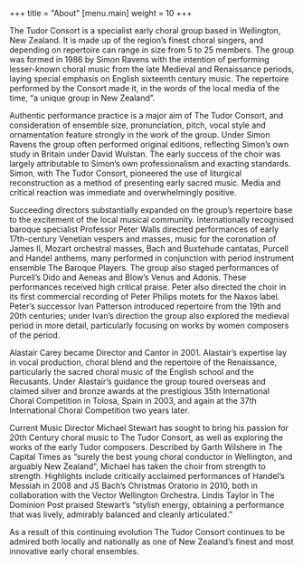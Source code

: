+++
title = "About"
[menu.main]
  weight = 10
+++

The Tudor Consort is a specialist early choral group based in Wellington, New Zealand. It is made up of the region’s finest choral singers, and depending on repertoire can range in size from 5 to 25 members. The group was formed in 1986 by Simon Ravens with the intention of performing lesser-known choral music from the late Medieval and Renaissance periods, laying special emphasis on English sixteenth century music. The repertoire performed by the Consort made it, in the words of the local media of the time, “a unique group in New Zealand”.  

Authentic performance practice is a major aim of The Tudor Consort, and consideration of ensemble size, pronunciation, pitch, vocal style and ornamentation feature strongly in the work of the group. Under Simon Ravens the group often performed original editions, reflecting Simon’s own study in Britain under David Wulstan. The early success of the choir was largely attributable to Simon’s own professionalism and exacting standards. Simon, with The Tudor Consort, pioneered the use of liturgical reconstruction as a method of presenting early sacred music. Media and critical reaction was immediate and overwhelmingly positive.  

Succeeding directors substantially expanded on the group’s repertoire base to the excitement of the local musical community. Internationally recognised baroque specialist Professor Peter Walls directed performances of early 17th-century Venetian vespers and masses, music for the coronation of James II, Mozart orchestral masses, Bach and Buxtehude cantatas, Purcell and Handel anthems, many performed in conjunction with period instrument ensemble The Baroque Players. The group also staged performances of Purcell’s Dido and Aeneas and Blow’s Venus and Adonis. These performances received high critical praise. Peter also directed the choir in its first commercial recording of Peter Philips motets for the Naxos label. Peter’s successor Ivan Patterson introduced repertoire from the 19th and 20th centuries; under Ivan’s direction the group also explored the medieval period in more detail, particularly focusing on works by women composers of the period.  

Alastair Carey became Director and Cantor in 2001. Alastair’s expertise lay in vocal production, choral blend and the repertoire of the Renaissance, particularly the sacred choral music of the English school and the Recusants. Under Alastair’s guidance the group toured overseas and claimed silver and bronze awards at the prestigious 35th International Choral Competition in Tolosa, Spain in 2003, and again at the 37th International Choral Competition two years later.  

Current Music Director Michael Stewart has sought to bring his passion for 20th Century choral music to The Tudor Consort, as well as exploring the works of the early Tudor composers. Described by Garth Wilshere in The Capital Times as “surely the best young choral conductor in Wellington, and arguably New Zealand”, Michael has taken the choir from strength to strength. Highlights include critically acclaimed performances of Handel’s Messiah in 2008 and JS Bach’s Christmas Oratorio in 2010, both in collaboration with the Vector Wellington Orchestra. Lindis Taylor in The Dominion Post praised Stewart’s “stylish energy, obtaining a performance that was lively, admirably balanced and cleanly articulated.”

As a result of this continuing evolution The Tudor Consort continues to be admired both locally and nationally as one of New Zealand’s finest and most innovative early choral ensembles.
